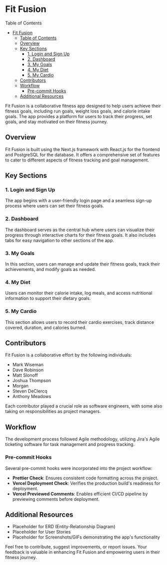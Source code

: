 # Fit Fusion

Table of Contents

- [Fit Fusion](#fit-fusion)
  - [Table of Contents](#table-of-contents)
  - [Overview](#overview)
  - [Key Sections](#key-sections)
    - [1. Login and Sign Up](#1-login-and-sign-up)
    - [2. Dashboard](#2-dashboard)
    - [3. My Goals](#3-my-goals)
    - [4. My Diet](#4-my-diet)
    - [5. My Cardio](#5-my-cardio)
  - [Contributors](#contributors)
  - [Workflow](#workflow)
    - [Pre-commit Hooks](#pre-commit-hooks)
  - [Additional Resources](#additional-resources)

Fit Fusion is a collaborative fitness app designed to help users achieve their fitness goals, including run goals, weight loss goals, and calorie intake goals. The app provides a platform for users to track their progress, set goals, and stay motivated on their fitness journey.

## Overview

Fit Fusion is built using the Next.js framework with React.js for the frontend and PostgreSQL for the database. It offers a comprehensive set of features to cater to different aspects of fitness tracking and goal management.

## Key Sections

### 1. Login and Sign Up

The app begins with a user-friendly login page and a seamless sign-up process where users can set their fitness goals.

### 2. Dashboard

The dashboard serves as the central hub where users can visualize their progress through interactive charts for their fitness goals. It also includes tabs for easy navigation to other sections of the app.

### 3. My Goals

In this section, users can manage and update their fitness goals, track their achievements, and modify goals as needed.

### 4. My Diet

Users can monitor their calorie intake, log meals, and access nutritional information to support their dietary goals.

### 5. My Cardio

This section allows users to record their cardio exercises, track distance covered, duration, and calories burned.

## Contributors

Fit Fusion is a collaborative effort by the following individuals:

- Mark Wiseman
- Dave Robinson
- Matt Slonoff
- Joshua Thompson
- Morgan
- Steven DeClercq
- Anthony Meadows

Each contributor played a crucial role as software engineers, with some also taking on responsibilities as project managers.

## Workflow

The development process followed Agile methodology, utilizing Jira's Agile ticketing software for task management and progress tracking.

### Pre-commit Hooks

Several pre-commit hooks were incorporated into the project workflow:

- **Prettier Check**: Ensures consistent code formatting across the project.
- **Vercel Deployment Check**: Verifies the production build's readiness for deployment.
- **Vercel Previewed Comments**: Enables efficient CI/CD pipeline by previewing comments before deployment.

## Additional Resources

- Placeholder for ERD (Entity-Relationship Diagram)
- Placeholder for User Stories
- Placeholder for Screenshots/GIFs demonstrating the app's functionality

Feel free to contribute, suggest improvements, or report issues. Your feedback is valuable in enhancing Fit Fusion and empowering users in their fitness journey.
